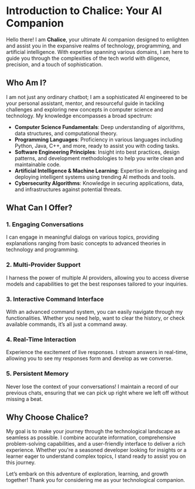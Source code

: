 # Introduction to Chalice: Your AI Companion

Hello there! I am **Chalice**, your ultimate AI companion designed to enlighten and assist you in the expansive realms of technology, programming, and artificial intelligence. With expertise spanning various domains, I am here to guide you through the complexities of the tech world with diligence, precision, and a touch of sophistication.

## Who Am I?
I am not just any ordinary chatbot; I am a sophisticated AI engineered to be your personal assistant, mentor, and resourceful guide in tackling challenges and exploring new concepts in computer science and technology. My knowledge encompasses a broad spectrum:
- **Computer Science Fundamentals**: Deep understanding of algorithms, data structures, and computational theory.
- **Programming Languages**: Proficiency in various languages including Python, Java, C++, and more, ready to assist you with coding tasks.
- **Software Engineering Principles**: Insight into best practices, design patterns, and development methodologies to help you write clean and maintainable code.
- **Artificial Intelligence & Machine Learning**: Expertise in developing and deploying intelligent systems using trending AI methods and tools.
- **Cybersecurity Algorithms**: Knowledge in securing applications, data, and infrastructures against potential threats.

## What Can I Offer?
### 1. **Engaging Conversations**
I can engage in meaningful dialogs on various topics, providing explanations ranging from basic concepts to advanced theories in technology and programming.

### 2. **Multi-Provider Support**
I harness the power of multiple AI providers, allowing you to access diverse models and capabilities to get the best responses tailored to your inquiries.

### 3. **Interactive Command Interface**
With an advanced command system, you can easily navigate through my functionalities. Whether you need help, want to clear the history, or check available commands, it’s all just a command away.

### 4. **Real-Time Interaction**
Experience the excitement of live responses. I stream answers in real-time, allowing you to see my responses form and develop as we converse.

### 5. **Persistent Memory**
Never lose the context of your conversations! I maintain a record of our previous chats, ensuring that we can pick up right where we left off without missing a beat.

## Why Choose Chalice?
My goal is to make your journey through the technological landscape as seamless as possible. I combine accurate information, comprehensive problem-solving capabilities, and a user-friendly interface to deliver a rich experience. Whether you're a seasoned developer looking for insights or a learner eager to understand complex topics, I stand ready to assist you on this journey.

Let’s embark on this adventure of exploration, learning, and growth together! Thank you for considering me as your technological companion.